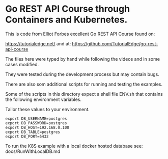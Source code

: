 # Go REST API Course through Containers and Kubernetes.

This is code from Elliot Forbes excellent Go REST API Course found on:

https://tutorialedge.net/ and at: https://github.com/TutorialEdge/go-rest-api-course

The files here were typed by hand while following the videos and in some cases modified.

They were tested during the development process but may contain bugs.

There are also som additional scripts for running and testing the examples.

Some of the scripts in this directory expect a shell file ENV.sh
that contains the following environment variables.

Tailor these values to your environment.

```
export DB_USERNAME=postgres
export DB_PASSWORD=postgres
export DB_HOST=192.168.0.100
export DB_TABLE=postgres
export DB_PORT=5432
```

To run the K8S example with a local docker hosted database see: docs/RunWithLocalDB.md
